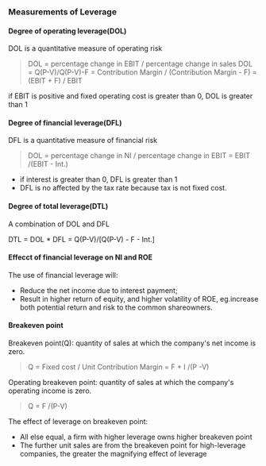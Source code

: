 ### Measurements of Leverage

#### Degree of operating leverage(DOL)

DOL is a quantitative measure of operating risk

> DOL = percentage change in EBIT / percentage change in sales
> DOL = Q(P-V)/Q(P-V)-F = Contribution Margin / (Contribution Margin - F) = (EBIT + F) / EBIT

if EBIT is positive and fixed operating cost is greater than 0, DOL is greater than 1

#### Degree of financial leverage(DFL)

DFL is a quantitative measure of financial risk
> DOL = percentage change in NI / percentage change in EBIT = EBIT /(EBIT - Int.)

- if interest is greater than 0, DFL is greater than 1
- DFL is no affected by the tax rate because tax is not fixed cost.

#### Degree of total leverage(DTL)

A combination of DOL and DFL

DTL = DOL * DFL = Q(P-V)/[Q(P-V) - F - Int.]

#### Effecct of financial leverage on NI and ROE

The use of financial leverage will:

- Reduce the net income due to interest payment;
- Result in higher return of equity, and higher volatility of ROE, eg.increase both potential return and risk to the common shareowners.

#### Breakeven point

Breakeven point(Q): quantity of sales at which the company's net income is zero.
> Q = Fixed cost / Unit Contribution Margin = F + I /(P -V)

Operating breakeven point: quantity of sales at which the company's operating income is zero.
> Q = F /(P-V)

The effect of leverage on breakeven point:
- All else equal, a firm with higher leverage owns higher breakeven point
- The further unit sales are from the breakeven point for high-leverage companies, the greater the magnifying effect of leverage
